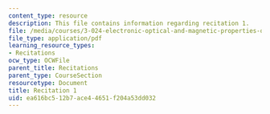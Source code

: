 ```yaml
---
content_type: resource
description: This file contains information regarding recitation 1.
file: /media/courses/3-024-electronic-optical-and-magnetic-properties-of-materials-spring-2013/ea616bc512b7ace44651f204a53dd032_MIT3_024S13_2012rec1.pdf
file_type: application/pdf
learning_resource_types:
- Recitations
ocw_type: OCWFile
parent_title: Recitations
parent_type: CourseSection
resourcetype: Document
title: Recitation 1
uid: ea616bc5-12b7-ace4-4651-f204a53dd032
---
```

